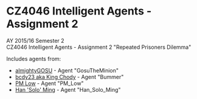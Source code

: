 # CZ4046 Intelligent Agents - Assignment 2

AY 2015/16 Semester 2 <br/>
CZ4046 Intelligent Agents - Assignment 2 "Repeated Prisoners Dilemma"

Includes agents from:
- [almightyGOSU](https://github.com/almightyGOSU) - Agent "GosuTheMinion"
- [bcdy23 aka King Chody](https://github.com/bcdy23) - Agent "Bummer"
- [PM Low](https://github.com/srfication) - Agent "PM_Low"
- [Han 'Solo' Ming](https://github.com/isHanz89) - Agent "Han_Solo_Ming"
